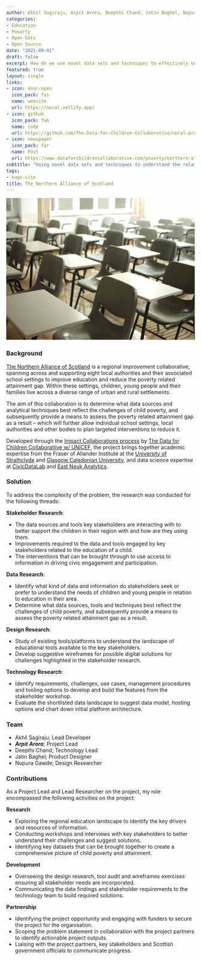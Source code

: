 ```yaml
---
author: Akhil Sagiraju, Arpit Arora, Deepthi Chand, Jatin Baghel, Nupura Gawde
categories:
- Education
- Poverty
- Open Data
- Open Source
date: "2021-09-01"
draft: false
excerpt: How do we use novel data sets and techniques to effectively understand the impact of child poverty on education within urban and rural contexts?
featured: true
layout: single
links:
- icon: door-open
  icon_pack: fas
  name: website
  url: https://noral.netlify.app/
- icon: github
  icon_pack: fab
  name: code
  url: https://github.com/The-Data-for-Children-Collaborative/noral-project
- icon: newspaper
  icon_pack: far
  name: Post
  url: https://www.dataforchildrencollaborative.com/poverty/northern-alliance
subtitle: "Using novel data sets and techniques to understand the relationship poverty and attainment rate for children."
tags:
- hugo-site
title: The Northern Alliance of Scotland
---
```


![](featured-hex.png)

### Background

[The Northern Alliance of Scotland](https://northernalliance.scot/) is a regional improvement collaborative, spanning across and supporting eight local authorities and their associated school settings to improve education and reduce the poverty related attainment gap. Within these settings, children, young people and their families live across a diverse range of urban and rural settlements.

The aim of this collaboration is to determine what data sources and analytical techniques best reflect the challenges of child poverty, and subsequently provide a means to assess the poverty related attainment gap as a result – which will further allow individual school settings, local authorities and other bodies to plan targeted interventions to reduce it.

Developed through the [Impact Collaborations process](https://www.dataforchildrencollaborative.com/impact-collaborations-1) by [The Data for Children Collaboratiive w/ UNICEF](https://www.dataforchildrencollaborative.com/), the project brings together academic expertise from the Fraser of Allander Institute at the [University of Strathclyde](https://www.strath.ac.uk/business/economics/fraserofallanderinstitute/) and [Glasgow Caledonian University](https://www.gcu.ac.uk/), and data science expertise at [CivicDataLab](https://civicdatalab.in/) and [East Neuk Analytics](https://eastneukanalytics.com/).

### Solution

To address the complexity of the problem, the research was conducted for the following threads:

**Stakeholder Research**:
- The data sources and tools key stakeholders are interacting with to better support the children in their region with and how are they using them.
- Improvements required to the data and tools engaged by key stakeholders related to the education of a child. 
- The interventions that can be brought through to use access to information in driving civic engagement and participation.

**Data Research**: 
- Identify what kind of data and information do stakeholders seek or prefer to understand the needs of children and young people in relation to education in their area.
- Determine what data sources, tools and techniques best reflect the challenges of child poverty, and subsequently provide a means to assess the poverty related attainment gap as a result.

**Design Research**:
- Study of existing tools/platforms to understand the landscape of educational tools available to the key stakeholders.
- Develop suggestive wireframes for possible digital solutions for challenges highlighted in the stakeholder research.

**Technology Research**:
- Identify requirements, challenges, use cases, management procedures and tooling options to develop and build the features from the stakeholder workshop.
- Evaluate the shortlisted data landscape to suggest data model, hosting options and chart down initial platform architecture.

### Team

- Akhil Sagiraju; Lead Developer
- **_Arpit Arora_**; Project Lead
- Deepthi Chand; Technology Lead
- Jatin Baghel; Product Designer
- Nupura Gawde; Design Researcher

### Contributions

As a Project Lead and Lead Researcher on the project, my role encompassed the following activities on the project:

**Research**
- Exploring the regional education landscape to identify the key drivers and resources of information.
- Conducting workshops and interviews with key stakeholders to better understand their challenges and suggest solutions.
- Identifying key datasets that can be brought together to create a comprehensive picture of child poverty and attainment.

**Development**
- Overseeing the design research, tool audit and wireframes exercises ensuring all stakeholder needs are incorporated.
- Communicating the data findings and stakeholder requirements to the technology team to build required solutions.

**Partnership**
- Identifying the project opportunity and engaging with funders to secure the project for the organisation.
- Scoping the problem statement in collaboration with the project partners to identify actionable project outputs.
- Liaising with the project partners, key stakeholders and Scottish government officials to communicate progress.
